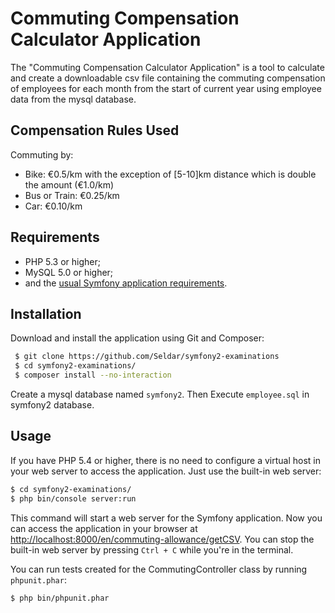 Commuting Compensation Calculator Application
=============================================

The "Commuting Compensation Calculator Application" is a tool to calculate and create a downloadable csv file containing the commuting compensation of employees for each month from the start of current year using employee data from the mysql database.

Compensation Rules Used
-----------------------
Commuting by:
- Bike: €0.5/km with the exception of [5-10]km distance which is double the amount (€1.0/km) 
- Bus or Train: €0.25/km
- Car: €0.10/km

Requirements
------------ 

  * PHP 5.3 or higher;
  * MySQL 5.0 or higher;
  * and the [usual Symfony application requirements](http://symfony.com/doc/current/reference/requirements.html).

Installation
------------

Download and install the application using Git and Composer:
```bash
 $ git clone https://github.com/Seldar/symfony2-examinations
 $ cd symfony2-examinations/
 $ composer install --no-interaction
```

Create a mysql database named `symfony2`. Then Execute `employee.sql` in symfony2 database.

Usage
-----

If you have PHP 5.4 or higher, there is no need to configure a virtual host
in your web server to access the application. Just use the built-in web server:

```bash
$ cd symfony2-examinations/
$ php bin/console server:run
```

This command will start a web server for the Symfony application. Now you can
access the application in your browser at <http://localhost:8000/en/commuting-allowance/getCSV>. You can
stop the built-in web server by pressing `Ctrl + C` while you're in the
terminal.

You can run tests created for the CommutingController class by running `phpunit.phar`:

```bash
$ php bin/phpunit.phar
```
